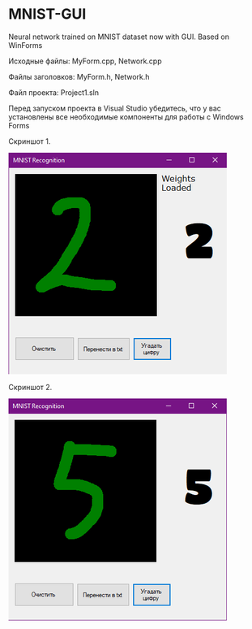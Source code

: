 # MNIST-GUI
Neural network trained on MNIST dataset now with GUI. Based on WinForms

Исходные файлы: MyForm.cpp, Network.cpp

Файлы заголовков: MyForm.h, Network.h

Файл проекта: Project1.sln

Перед запуском проекта в Visual Studio убедитесь, что у вас установлены все необходимые компоненты для работы с Windows Forms

Скриншот 1.

![Screenshot 1.](https://github.com/R0uT3r52/MNIST-GUI/blob/main/Data/Images/image1.png)

Скриншот 2.

![Screenshot 2.](https://github.com/R0uT3r52/MNIST-GUI/blob/main/Data/Images/image2.png)

